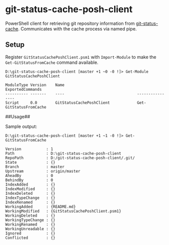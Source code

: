 # git-status-cache-posh-client #

PowerShell client for retrieving git repository information from [git-status-cache](https://github.com/cmarcusreid/git-status-cache). Communicates with the cache process via named pipe. 

## Setup ##

Register `GitStatusCachePoshClient.psm1` with `Import-Module` to make the `Get-GitStatusFromCache` command available.

	D:\git-status-cache-posh-client [master +1 ~0 -0 !]> Get-Module GitStatusCachePoshClient

	ModuleType Version    Name                                ExportedCommands
	---------- -------    ----                                ----------------
	Script     0.0        GitStatusCachePoshClient            Get-GitStatusFromCache

##Usage##

Sample output:

	D:\git-status-cache-posh-client [master +1 ~1 -0 !]> Get-GitStatusFromCache
	
	Version           : 1
	Path              : D:\git-status-cache-posh-client
	RepoPath          : D:/git-status-cache-posh-client/.git/
	State             : {}
	Branch            : master
	Upstream          : origin/master
	AheadBy           : 0
	BehindBy          : 0
	IndexAdded        : {}
	IndexModified     : {}
	IndexDeleted      : {}
	IndexTypeChange   : {}
	IndexRenamed      : {}
	WorkingAdded      : {README.md}
	WorkingModified   : {GitStatusCachePoshClient.psm1}
	WorkingDeleted    : {}
	WorkingTypeChange : {}
	WorkingRenamed    : {}
	WorkingUnreadable : {}
	Ignored           : {}
	Conflicted        : {}
